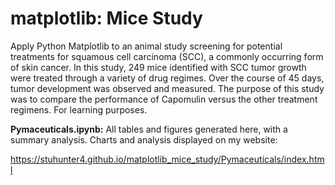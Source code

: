 # matplotlib: Mice Study

Apply Python Matplotlib to an animal study screening for potential treatments for squamous cell carcinoma (SCC), a commonly occurring form of skin cancer.  In this study, 249 mice identified with SCC tumor growth  were treated through a variety of drug regimes.  Over the course of 45 days, tumor development was observed and measured.  The purpose of this study was to compare the performance of Capomulin versus the other treatment regimens.  For learning purposes.

**Pymaceuticals.ipynb:** All tables and figures generated here, with a summary analysis.  Charts and analysis displayed on my website:

https://stuhunter4.github.io/matplotlib_mice_study/Pymaceuticals/index.html